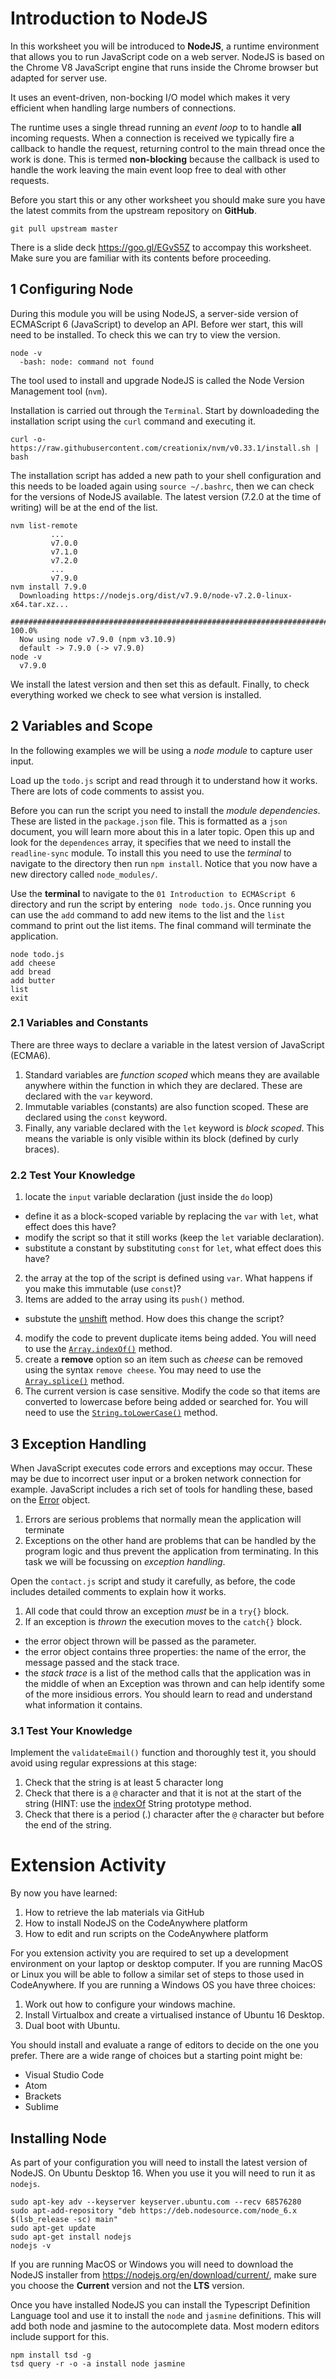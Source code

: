 
# Introduction to NodeJS

In this worksheet you will be introduced to **NodeJS**, a runtime environment that allows you to run JavaScript code on a web server. NodeJS is based on the Chrome V8 JavaScript engine that runs inside the Chrome browser but adapted for server use.

It uses an event-driven, non-bocking I/O model which makes it very efficient when handling large numbers of connections.

The runtime uses a single thread running an *event loop* to to handle **all** incoming requests. When a connection is received we typically fire a callback to handle the request, returning control to the main thread once the work is done. This is termed **non-blocking** because the callback is used to handle the work leaving the main event loop free to deal with other requests.

Before you start this or any other worksheet you should make sure you have the latest commits from the upstream repository on **GitHub**.
```
git pull upstream master
```

There is a slide deck https://goo.gl/EGvS5Z to accompay this worksheet. Make sure you are familiar with its contents before proceeding.

## 1 Configuring Node

During this module you will be using NodeJS, a server-side version of ECMAScript 6 (JavaScript) to develop an API. Before wer start, this will need to be installed. To check this we can try to view the version.
```
node -v
  -bash: node: command not found
```
The tool used to install and upgrade NodeJS is called the Node Version Management tool (`nvm`).

Installation is carried out through the `Terminal`. Start by downloadeding the installation script using the `curl` command and executing it.
```
curl -o- https://raw.githubusercontent.com/creationix/nvm/v0.33.1/install.sh | bash
```
The installation script has added a new path to your shell configuration and this needs to be loaded again using `source ~/.bashrc`, then we can check for the versions of NodeJS available. The latest version (7.2.0 at the time of writing) will be at the end of the list.
```
nvm list-remote
         ...
         v7.0.0
         v7.1.0
         v7.2.0
         ...
         v7.9.0
nvm install 7.9.0
  Downloading https://nodejs.org/dist/v7.9.0/node-v7.2.0-linux-x64.tar.xz...                        
  ######################################################################## 100.0%
  Now using node v7.9.0 (npm v3.10.9)  
  default -> 7.9.0 (-> v7.9.0) 
node -v
  v7.9.0
```
We install the latest version and then set this as default. Finally, to check everything worked we check to see what version is installed.

## 2 Variables and Scope

In the following examples we will be using a _node module_ to capture user input.

Load up the `todo.js` script and read through it to understand how it works. There are lots of code comments to assist you.

Before you can run the script you need to install the _module dependencies_. These are listed in the `package.json` file. This is formatted as a `json` document, you will learn more about this in a later topic. Open this up and look for the `dependences` array, it specifies that we need to install the `readline-sync` module. To install this you need to use the _terminal_ to navigate to the directory then run `npm install`. Notice that you now have a new directory called `node_modules/`.

Use the **terminal** to navigate to the `01 Introduction to ECMAScript 6` directory and run the script by entering ` node todo.js`. Once running you can use the `add` command to add new items to the list and the `list` command to print out the list items. The final command will terminate the application.

```
node todo.js
add cheese
add bread
add butter
list
exit
```

### 2.1 Variables and Constants

There are three ways to declare a variable in the latest version of JavaScript (ECMA6).

1. Standard variables are _function scoped_ which means they are available anywhere within the function in which they are declared. These are declared with the `var` keyword.
2. Immutable variables (constants) are also function scoped. These are declared using the `const` keyword.
3. Finally, any variable declared with the `let` keyword is _block scoped_. This means the variable is only visible within its block (defined by curly braces).

### 2.2 Test Your Knowledge

1. locate the `input` variable declaration (just inside the `do` loop)
  - define it as a block-scoped variable by replacing the `var` with `let`, what effect does this have?
  - modify the script so that it still works (keep the `let` variable declaration).
  - substitute a constant by substituting `const` for `let`, what effect does this have?

2. the array at the top of the script is defined using `var`. What happens if you make this immutable (use `const`)?
3. Items are added to the array using its `push()` method.
  - substute the [unshift](https://developer.mozilla.org/en-US/docs/Web/JavaScript/Reference/Global_Objects/Array/unshift) method. How does this change the script?
4. modify the code to prevent duplicate items being added. You will need to use the [`Array.indexOf()`](https://developer.mozilla.org/en/docs/Web/JavaScript/Reference/Global_Objects/Array/indexOf) method.
5. create a **remove** option so an item such as *cheese* can be removed using the syntax `remove cheese`. You may need to use the [`Array.splice()`](https://developer.mozilla.org/en/docs/Web/JavaScript/Reference/Global_Objects/Array/splice) method.
6. The current version is case sensitive. Modify the code so that items are converted to lowercase before being added or searched for. You will need to use the [`String.toLowerCase()`](https://developer.mozilla.org/en/docs/Web/JavaScript/Reference/Global_Objects/String/toLowerCase) method.

## 3 Exception Handling

When JavaScript executes code errors and exceptions may occur. These may be due to incorrect user input or a broken network connection for example. JavaScript includes a rich set of tools for handling these, based on the [Error](https://developer.mozilla.org/en-US/docs/Web/JavaScript/Reference/Global_Objects/Error) object.

1. Errors are serious problems that normally mean the application will terminate
2. Exceptions on the other hand are problems that can be handled by the program logic and thus prevent the application from terminating. In this task we will be focussing on _exception handling_.

Open the `contact.js` script and study it carefully, as before, the code includes detailed comments to explain how it works.

1. All code that could throw an exception _must_ be in a `try{}` block.
2. If an exception is _thrown_ the execution moves to the `catch{}` block.
  - the error object thrown will be passed as the parameter.
  - the error object contains three properties: the name of the error, the message passed and the stack trace.
  - the _stack trace_ is a list of the method calls that the application was in the middle of when an Exception was thrown and can help identify some of the more insidious errors. You should learn to read and understand what information it contains.

### 3.1 Test Your Knowledge

Implement the `validateEmail()` function and thoroughly test it, you should avoid using regular expressions at this stage:

1. Check that the string is at least 5 character long
2. Check that there is a `@` character and that it is not at the start of the string (HINT: use the [indexOf](https://developer.mozilla.org/en/docs/Web/JavaScript/Reference/Global_Objects/String/indexOf) String prototype method.
3. Check that there is a period (.) character after the `@` character but before the end of the string.

# Extension Activity

By now you have learned:

1. How to retrieve the lab materials via GitHub
2. How to install NodeJS on the CodeAnywhere platform
3. How to edit and run scripts on the CodeAnywhere platform

For you extension activity you are required to set up a development environment on your laptop or desktop computer. If you are running MacOS or Linux you will be able to follow a similar set of steps to those used in CodeAnywhere. If you are running a Windows OS you have three choices:

1. Work out how to configure your windows machine.
2. Install Virtualbox and create a virtualised instance of Ubuntu 16 Desktop.
3. Dual boot with Ubuntu.

You should install and evaluate a range of editors to decide on the one you prefer. There are a wide range of choices but a starting point might be:

- Visual Studio Code
- Atom
- Brackets
- Sublime

## Installing Node

As part of your configuration you will need to install the latest version of NodeJS. On Ubuntu Desktop 16.
When you use it you will need to run it as `nodejs`.
```
sudo apt-key adv --keyserver keyserver.ubuntu.com --recv 68576280
sudo apt-add-repository "deb https://deb.nodesource.com/node_6.x $(lsb_release -sc) main"
sudo apt-get update
sudo apt-get install nodejs
nodejs -v
```

If you are running MacOS or Windows you will need to download the NodeJS installer from https://nodejs.org/en/download/current/, make sure you choose the **Current** version and not the **LTS** version.

Once you have installed NodeJS you can install the Typescript Definition Language tool and use it to install the `node` and `jasmine` definitions. This will add both node and jasmine to the autocomplete data. Most modern editors include support for this.
```
npm install tsd -g
tsd query -r -o -a install node jasmine
```
